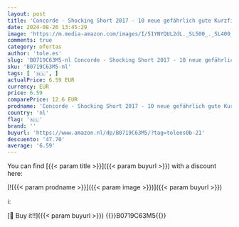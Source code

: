```yaml
---
layout: post
title: 'Concorde - Shocking Short 2017 - 10 neue gefährlich gute Kurzfilme'
date: 2024-08-26 13:45:29
image: 'https://m.media-amazon.com/images/I/51YNYQUL2dL._SL500_._SL400_.jpg'
comments: true
category: ofertas
author: 'tole.es'
slug: 'B0719C63M5-nl Concorde - Shocking Short 2017 - 10 neue gefährlich gute...'
sku: 'B0719C63M5-nl'
tags: [ '🇳🇱', ]
actualPrice: 6.59 EUR
currency: EUR
price: 6.59
comparePrice: 12.6 EUR
prodname: 'Concorde - Shocking Short 2017 - 10 neue gefährlich gute Kurzfilme'
country: 'nl'
flag: '🇳🇱'
brand: ''
buyurl: 'https://www.amazon.nl/dp/B0719C63M5/?tag=tolees0b-21'
descuento: '47.70'
average: '6.59'
---
```


You can find [{{< param title >}}]({{< param buyurl >}}) with a discount here:

[![{{< param prodname >}}]({{< param image >}})]({{< param buyurl >}})

ℹ️:


[🛒 Buy it!!]({{< param buyurl >}})
{{<world>}}B0719C63M5{{</world>}}
